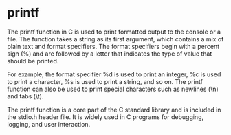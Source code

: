 # printf
The printf function in C is used to print formatted output to the console or a file. The function takes a string as its first argument, which contains a mix of plain text and format specifiers. The format specifiers begin with a percent sign (%) and are followed by a letter that indicates the type of value that should be printed.

For example, the format specifier %d is used to print an integer, %c is used to print a character, %s is used to print a string, and so on. The printf function can also be used to print special characters such as newlines (\n) and tabs (\t).

The printf function is a core part of the C standard library and is included in the stdio.h header file. It is widely used in C programs for debugging, logging, and user interaction.

